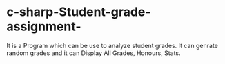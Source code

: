 # c-sharp-Student-grade-assignment-
It is a Program which can be use to analyze student grades.
It can genrate random grades and it can Display All Grades, Honours, Stats.

